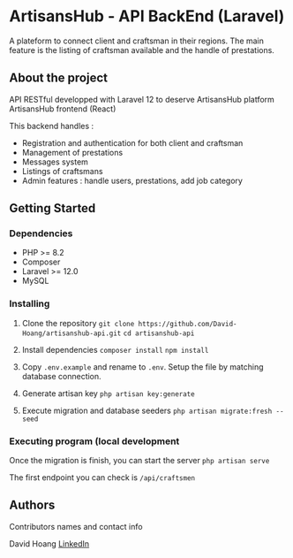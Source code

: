 
# ArtisansHub - API BackEnd (Laravel)

A plateform to connect client and craftsman in their regions. The main feature is the listing of craftsman available and the handle of prestations.

## About the project

API RESTful developped with Laravel 12 to deserve ArtisansHub platform ArtisansHub frontend (React)

This backend handles : 
- Registration and authentication for both client and craftsman
- Management of prestations
- Messages system
- Listings of craftsmans
- Admin features : handle users, prestations, add job category

## Getting Started

### Dependencies

- PHP >= 8.2
- Composer
- Laravel >= 12.0 
- MySQL

### Installing

1. Clone the repository
`git clone https://github.com/David-Hoang/artisanshub-api.git`
`cd artisanshub-api`

2. Install dependencies
`composer install`
`npm install`

3. Copy `.env.example` and rename to `.env`. 
Setup the file by matching database connection.

5. Generate artisan key
`php artisan key:generate`

6. Execute migration and database seeders
`php artisan migrate:fresh --seed`

### Executing program (local development
Once the migration is finish, you can start the server
`php artisan serve`

The first endpoint you can check is `/api/craftsmen`

## Authors

Contributors names and contact info

David Hoang
[LinkedIn](https://www.linkedin.com/in/dav-hoang/)
